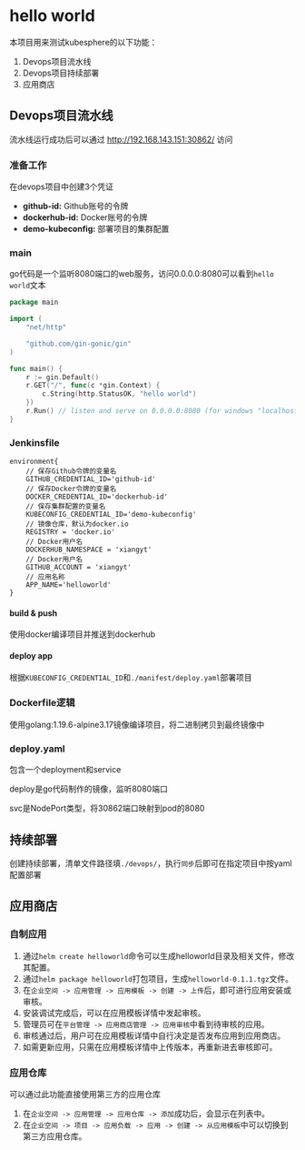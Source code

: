 # hello world

本项目用来测试kubesphere的以下功能：
1. Devops项目流水线
2. Devops项目持续部署
3. 应用商店

## Devops项目流水线

流水线运行成功后可以通过 http://192.168.143.151:30862/ 访问

### 准备工作

在devops项目中创建3个凭证
- **github-id:** Github账号的令牌
- **dockerhub-id:** Docker账号的令牌
- **demo-kubeconfig:** 部署项目的集群配置

### main

go代码是一个监听8080端口的web服务，访问0.0.0.0:8080可以看到`hello world`文本
```go
package main

import (
	"net/http"

	"github.com/gin-gonic/gin"
)

func main() {
	r := gin.Default()
	r.GET("/", func(c *gin.Context) {
		c.String(http.StatusOK, "hello world")
	})
	r.Run() // listen and serve on 0.0.0.0:8080 (for windows "localhost:8080")
}
```

### Jenkinsfile

```text
environment{
    // 保存Github令牌的变量名
    GITHUB_CREDENTIAL_ID='github-id'
    // 保存Docker令牌的变量名
    DOCKER_CREDENTIAL_ID='dockerhub-id'
    // 保存集群配置的变量名
    KUBECONFIG_CREDENTIAL_ID='demo-kubeconfig'
    // 镜像仓库，默认为docker.io
    REGISTRY = 'docker.io'
    // Docker用户名
    DOCKERHUB_NAMESPACE = 'xiangyt'
    // Docker用户名
    GITHUB_ACCOUNT = 'xiangyt'
    // 应用名称
    APP_NAME='helloworld'
}
```

#### build & push

使用docker编译项目并推送到dockerhub

#### deploy app

根据`KUBECONFIG_CREDENTIAL_ID`和`./manifest/deploy.yaml`部署项目

### Dockerfile逻辑

使用golang:1.19.6-alpine3.17镜像编译项目，将二进制拷贝到最终镜像中

### deploy.yaml

包含一个deployment和service

deploy是go代码制作的镜像，监听8080端口

svc是NodePort类型，将30862端口映射到pod的8080

## 持续部署

创建持续部署，清单文件路径填`./devops/`，执行`同步`后即可在指定项目中按yaml配置部署

## 应用商店

### 自制应用

1. 通过`helm create helloworld`命令可以生成helloworld目录及相关文件，修改其配置。
2. 通过`helm package helloworld`打包项目，生成`helloworld-0.1.1.tgz`文件。
3. 在`企业空间 -> 应用管理 -> 应用模板 -> 创建 -> 上传`后，即可进行应用安装或审核。
4. 安装调试完成后，可以在应用模板详情中发起审核。
5. 管理员可在`平台管理 -> 应用商店管理 -> 应用审核`中看到待审核的应用。
6. 审核通过后，用户可在应用模板详情中自行决定是否发布应用到应用商店。
7. 如需更新应用，只需在应用模板详情中上传版本，再重新进去审核即可。

### 应用仓库

可以通过此功能直接使用第三方的应用仓库

1. 在`企业空间 -> 应用管理 -> 应用仓库 -> 添加`成功后，会显示在列表中。
2. 在`企业空间 -> 项目 -> 应用负载 -> 应用 -> 创建 -> 从应用模板`中可以切换到第三方应用仓库。



